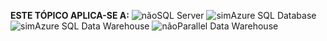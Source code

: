 <Token>**ESTE TÓPICO APLICA-SE A:** ![não](media/no.png)SQL Server ![sim](media/yes.png)Azure SQL Database![sim](media/yes.png)Azure SQL Data Warehouse ![não](media/no.png)Parallel Data Warehouse </Token>

